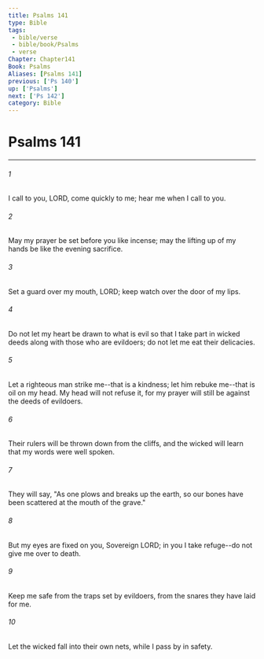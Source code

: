 ```yaml
---
title: Psalms 141
type: Bible
tags:
 - bible/verse
 - bible/book/Psalms
 - verse
Chapter: Chapter141
Book: Psalms
Aliases: [Psalms 141]
previous: ['Ps 140']
up: ['Psalms']
next: ['Ps 142']
category: Bible
---
```

# Psalms 141

***


###### 1 
I call to you, LORD, come quickly to me; hear me when I call to you. 

###### 2 
May my prayer be set before you like incense; may the lifting up of my hands be like the evening sacrifice. 

###### 3 
Set a guard over my mouth, LORD; keep watch over the door of my lips. 

###### 4 
Do not let my heart be drawn to what is evil so that I take part in wicked deeds along with those who are evildoers; do not let me eat their delicacies. 

###### 5 
Let a righteous man strike me--that is a kindness; let him rebuke me--that is oil on my head. My head will not refuse it, for my prayer will still be against the deeds of evildoers. 

###### 6 
Their rulers will be thrown down from the cliffs, and the wicked will learn that my words were well spoken. 

###### 7 
They will say, "As one plows and breaks up the earth, so our bones have been scattered at the mouth of the grave." 

###### 8 
But my eyes are fixed on you, Sovereign LORD; in you I take refuge--do not give me over to death. 

###### 9 
Keep me safe from the traps set by evildoers, from the snares they have laid for me. 

###### 10 
Let the wicked fall into their own nets, while I pass by in safety. 
